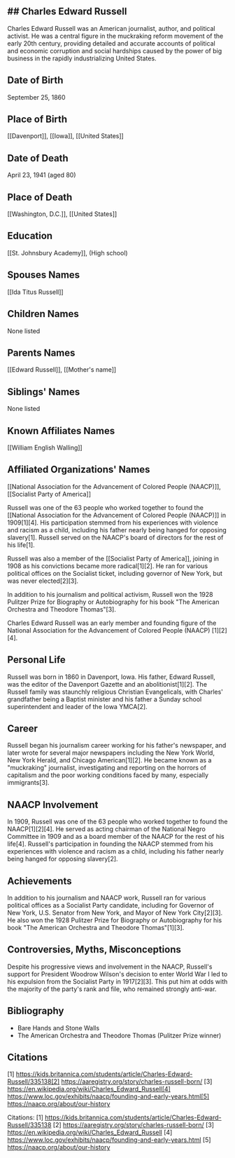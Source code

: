 ## ## Charles Edward Russell
Charles Edward Russell was an American journalist, author, and political activist. He was a central figure in the muckraking reform movement of the early 20th century, providing detailed and accurate accounts of political and economic corruption and social hardships caused by the power of big business in the rapidly industrializing United States.

## Date of Birth
September 25, 1860

## Place of Birth
[[Davenport]], [[Iowa]], [[United States]]

## Date of Death
April 23, 1941 (aged 80)

## Place of Death
[[Washington, D.C.]], [[United States]]

## Education
[[St. Johnsbury Academy]], (High school)

## Spouses Names
[[Ida Titus Russell]]

## Children Names
None listed

## Parents Names
[[Edward Russell]], [[Mother's name]]

## Siblings' Names
None listed

## Known Affiliates Names
[[William English Walling]]

## Affiliated Organizations' Names
[[National Association for the Advancement of Colored People (NAACP)]], [[Socialist Party of America]]

Russell was one of the 63 people who worked together to found the [[National Association for the Advancement of Colored People (NAACP)]] in 1909[1][4]. His participation stemmed from his experiences with violence and racism as a child, including his father nearly being hanged for opposing slavery[1]. Russell served on the NAACP's board of directors for the rest of his life[1].

Russell was also a member of the [[Socialist Party of America]], joining in 1908 as his convictions became more radical[1][2]. He ran for various political offices on the Socialist ticket, including governor of New York, but was never elected[2][3].

In addition to his journalism and political activism, Russell won the 1928 Pulitzer Prize for Biography or Autobiography for his book "The American Orchestra and Theodore Thomas"[3].

Charles Edward Russell was an early member and founding figure of the National Association for the Advancement of Colored People (NAACP) [1][2][4]. 

## Personal Life
Russell was born in 1860 in Davenport, Iowa. His father, Edward Russell, was the editor of the Davenport Gazette and an abolitionist[1][2]. The Russell family was staunchly religious Christian Evangelicals, with Charles' grandfather being a Baptist minister and his father a Sunday school superintendent and leader of the Iowa YMCA[2].

## Career
Russell began his journalism career working for his father's newspaper, and later wrote for several major newspapers including the New York World, New York Herald, and Chicago American[1][2]. He became known as a "muckraking" journalist, investigating and reporting on the horrors of capitalism and the poor working conditions faced by many, especially immigrants[3]. 

## NAACP Involvement
In 1909, Russell was one of the 63 people who worked together to found the NAACP[1][2][4]. He served as acting chairman of the National Negro Committee in 1909 and as a board member of the NAACP for the rest of his life[4]. Russell's participation in founding the NAACP stemmed from his experiences with violence and racism as a child, including his father nearly being hanged for opposing slavery[2].

## Achievements
In addition to his journalism and NAACP work, Russell ran for various political offices as a Socialist Party candidate, including for Governor of New York, U.S. Senator from New York, and Mayor of New York City[2][3]. He also won the 1928 Pulitzer Prize for Biography or Autobiography for his book "The American Orchestra and Theodore Thomas"[1][3].

## Controversies, Myths, Misconceptions
Despite his progressive views and involvement in the NAACP, Russell's support for President Woodrow Wilson's decision to enter World War I led to his expulsion from the Socialist Party in 1917[2][3]. This put him at odds with the majority of the party's rank and file, who remained strongly anti-war.

## Bibliography
- Bare Hands and Stone Walls
- The American Orchestra and Theodore Thomas (Pulitzer Prize winner)

## Citations
[1] https://kids.britannica.com/students/article/Charles-Edward-Russell/335138[2] https://aaregistry.org/story/charles-russell-born/
[3] https://en.wikipedia.org/wiki/Charles_Edward_Russell[4] https://www.loc.gov/exhibits/naacp/founding-and-early-years.html[5] https://naacp.org/about/our-history

Citations:
[1] https://kids.britannica.com/students/article/Charles-Edward-Russell/335138
[2] https://aaregistry.org/story/charles-russell-born/
[3] https://en.wikipedia.org/wiki/Charles_Edward_Russell
[4] https://www.loc.gov/exhibits/naacp/founding-and-early-years.html
[5] https://naacp.org/about/our-history